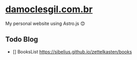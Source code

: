 # [damoclesgil.com.br](https://damoclesgil.com.br)

My personal website using Astro.js 😊

## Todo Blog

- [] BooksList https://sibelius.github.io/zettelkasten/books
